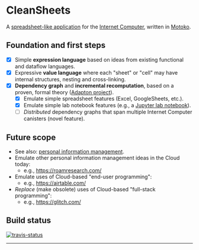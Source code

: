 
CleanSheets
===============================================

A [spreadsheet-like application](https://en.wikipedia.org/wiki/Spreadsheet) for the [Internet Computer](https://dfinity.org), written in [Motoko](https://dfinity.org/faq/what-is-motoko).

Foundation and first steps
-------------------------------
- [x] Simple **expression language** based on ideas from existing functional and dataflow languages.
- [x] Expressive **value language** where each "sheet" or "cell" may have internal structures, nesting and cross-linking.
- [x] **Dependency graph** and **incremental recomputation**, based on a proven, formal theory ([Adapton project](http://adapton.org)).
  - [x] Emulate simple spreadsheet features (Excel, GoogleSheets, etc.).
  - [x] Emulate simple lab notebook features (e.g., a [Jupyter lab notebook](https://jupyter.org/)).
  - [ ] _Distributed_ dependency graphs that span multiple Internet Computer canisters (novel feature).

Future scope
---------------------
 - See also: [personal information management](https://en.wikipedia.org/wiki/Personal_information_manager#Scope).
 - Emulate other personal information management ideas in the Cloud today:
   - e.g., https://roamresearch.com/
 - Emulate uses of Cloud-based "end-user programming":
   - e.g., https://airtable.com/
 - _Replace_ (make obsolete) uses of Cloud-based "full-stack programming":
   - e.g., https://glitch.com/

Build status
-------------

[![travis-status](https://travis-ci.org/matthewhammer/cleansheets.svg?branch=master)](https://travis-ci.org/matthewhammer/cleansheets)



-------------




